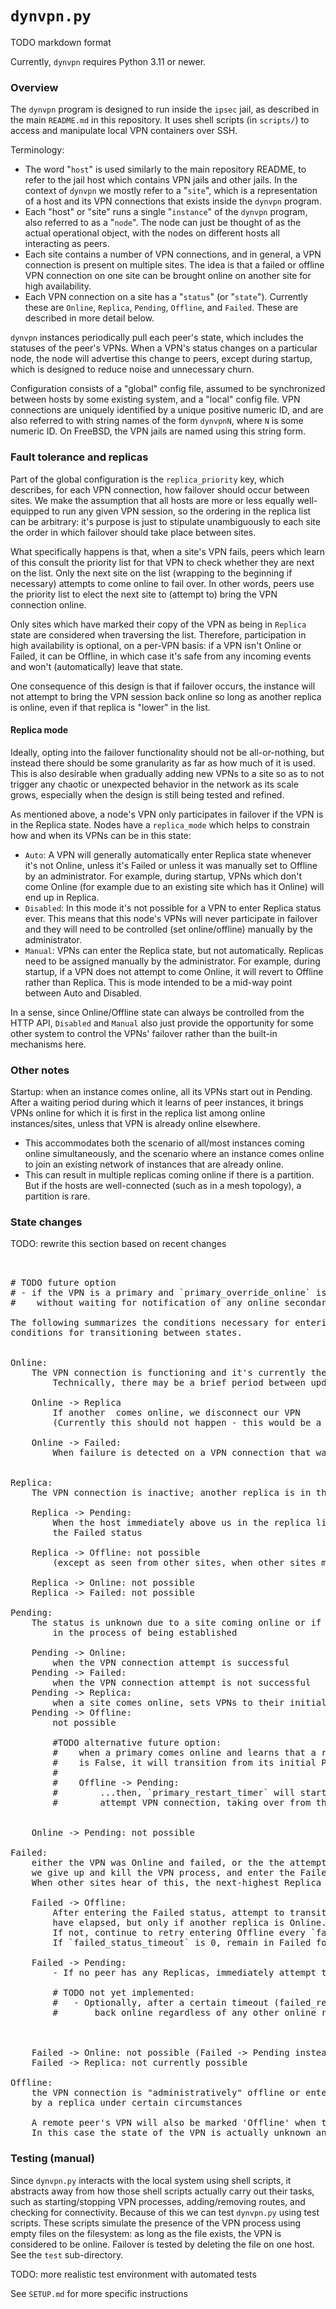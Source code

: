 # `dynvpn.py `
TODO markdown format

Currently, `dynvpn` requires Python 3.11 or newer.

### Overview

The `dynvpn` program is designed to run inside the `ipsec` jail, as described in the main `README.md` in this
repository. It uses shell scripts (in `scripts/`) to access and manipulate local VPN containers over SSH.

Terminology: 
* The word "`host`" is used similarly to the main repository README, to refer to the jail host which 
contains VPN jails and other jails. In the context of `dynvpn` we mostly refer to a "`site`", which is
a representation of a host and its VPN connections that exists inside the `dynvpn` program.
* Each "host" or "site" runs a single "`instance`" of the `dynvpn` program, also referred to as a "`node`".
The node can just be thought of as the actual operational object, with the nodes on different hosts all 
interacting as peers.
* Each site contains a number of VPN connections, and in general, a VPN connection is present
on multiple sites. The idea is that a failed or offline VPN connection on one site can be 
brought online on another site for high availability.
* Each VPN connection on a site has a "`status`" (or "`state`").
Currently these are `Online`, `Replica`, `Pending`, `Offline`, and `Failed`. These are described
in more detail below.

`dynvpn` instances periodically pull each peer's state, which includes the statuses of the peer's
VPNs. When a VPN's status changes on a particular node, the node will advertise this change to peers, except
during startup, which is designed to reduce noise and unnecessary churn.

Configuration consists of a "global" config file, assumed to be synchronized between hosts by some existing
system, and a "local" config file.
VPN connections are uniquely identified by a unique positive numeric ID, and are also referred to with
string names of the form `dynvpnN`, where `N` is some numeric ID. On FreeBSD, the VPN jails are named
using this string form.

### Fault tolerance and replicas 

Part of the global configuration is the `replica_priority` key, which describes, for each VPN connection, how failover 
should occur between sites. We make the assumption that all hosts are more or less equally well-equipped to run any given 
VPN session, so the ordering in the replica list can be arbitrary: it's purpose is just to stipulate unambiguously
to each site the order in which failover should take place between sites.

What specifically happens is that, when a site's VPN fails, peers which learn of this consult the priority list for that 
VPN to check whether they are next on the list. Only the next site on the list (wrapping to the beginning if necessary)
attempts to come online to fail over. In other words, peers use the priority list to elect the next site to
(attempt to) bring the VPN connection online. 

Only sites which have marked their copy of the VPN as being in `Replica` state are considered when traversing the
list. Therefore, participation in high availability is optional, on a per-VPN basis: if a VPN isn't Online or Failed,
it can be Offline, in which case it's safe from any incoming events and won't (automatically) leave that state. 

One consequence of this design is that if failover occurs, the instance will not attempt to bring the VPN session 
back online so long as another replica is online, even if that replica is "lower" in the list.

#### Replica mode

Ideally, opting into the failover functionality should not be all-or-nothing, but instead there should be some granularity
as far as how much of it is used. This is also desirable when gradually adding new VPNs to a site so as to not trigger 
any chaotic or unexpected behavior in the network as its scale grows, especially when the design is still being tested and
refined.

As mentioned above, a node's VPN only participates in failover if the VPN is in the Replica state. Nodes have a `replica_mode`
which helps to constrain how and when its VPNs can be in this state:
* `Auto`: A VPN will generally automatically enter Replica state whenever it's not Online, unless it's Failed or 
unless it was manually set to Offline by an administrator. For example, during startup, VPNs which don't come Online
(for example due to an existing site which has it Online) will end up in Replica.
* `Disabled`: In this mode it's not possible for a VPN to enter Replica status ever. This means that this node's 
VPNs will never participate in failover and they will need to be controlled (set online/offline) manually by the 
administrator.
* `Manual`: VPNs can enter the Replica state, but not automatically. Replicas need to be assigned manually by the
administrator. For example, during startup, if a VPN does not attempt to come Online, it will revert to Offline
rather than Replica. This is mode intended to be a mid-way point between Auto and Disabled.

In a sense, since Online/Offline state can always be controlled from the HTTP API, `Disabled` and `Manual` also just
provide the opportunity for some other system to control the VPNs' failover rather than the built-in mechanisms here.

### Other notes

Startup: when an instance comes online, all its VPNs start out in Pending. After a waiting period during which it learns
of peer instances, it brings VPNs online for which it is first in the replica list among online instances/sites,
unless that VPN is already online elsewhere. 
  * This accommodates both the scenario of all/most instances coming online simultaneously, and the scenario where
 an instance comes online to join an existing network of instances that are already online.
  * This can result in multiple replicas coming online if there is a partition. But if the hosts are well-connected
 (such as in a mesh topology), a partition is rare.


### State changes

TODO: rewrite this section based on recent changes

<pre>


# TODO future option
# - if the VPN is a primary and `primary_override_online` is True, immediately attempt to connect the VPN
#    without waiting for notification of any online secondaries (and disregarding any such notification).

The following summarizes the conditions necessary for entering each of the following states, and the 
conditions for transitioning between states.


Online: 
    The VPN connection is functioning and it's currently the unique connected one with its name/ID.
        Technically, there may be a brief period between updates when more than one is Online.

    Online -> Replica
        If another  comes online, we disconnect our VPN
        (Currently this should not happen - this would be a possibility if `primary_override_online` is implemented)

    Online -> Failed:
        When failure is detected on a VPN connection that was Online


Replica: 
    The VPN connection is inactive; another replica is in the Online state

    Replica -> Pending:
        When the host immediately above us in the replica list (ignoring any sites which are offline) enters
        the Failed status
    
    Replica -> Offline: not possible 
        (except as seen from other sites, when other sites mark our entire site offline)

    Replica -> Online: not possible
    Replica -> Failed: not possible

Pending: 
    The status is unknown due to a site coming online or if the VPN connection is currently 
        in the process of being established 

    Pending -> Online: 
        when the VPN connection attempt is successful
    Pending -> Failed: 
        when the VPN connection attempt is not successful
    Pending -> Replica: 
        when a site comes online, sets VPNs to their initial Pending state, and learns of another instance coming online
    Pending -> Offline:
        not possible

        #TODO alternative future option:
        #    when a primary comes online and learns that a replica is already online, and `primary_override_online`
        #    is False, it will transition from its initial Pending state to Offline...
        #    
        #    Offline -> Pending:
        #        ...then, `primary_restart_timer` will start, after which the primary will transition to Pending and
        #        attempt VPN connection, taking over from the replica if successful.
        

    Online -> Pending: not possible

Failed: 
    either the VPN was Online and failed, or the the attempt to establish the VPN connection failed
    we give up and kill the VPN process, and enter the Failed state.
    When other sites hear of this, the next-highest Replica for this VPN (if any) will attempt to come Online

    Failed -> Offline: 
        After entering the Failed status, attempt to transition to Offline after `failed_status_timeout` seconds 
        have elapsed, but only if another replica is Online. 
        If not, continue to retry entering Offline every `failed_status_timeout` seconds.
        If `failed_status_timeout` is 0, remain in Failed forever.

    Failed -> Pending:
        - If no peer has any Replicas, immediately attempt to come Online again

        # TODO not yet implemented:
        #   - Optionally, after a certain timeout (failed_retry_timeout), if we are still Failed, retry bringing the VPN
        #       back online regardless of any other online replicas



    Failed -> Online: not possible (Failed -> Pending instead)
    Failed -> Replica: not currently possible

Offline:
    the VPN connection is "administratively" offline or entered the Failed state and was successfully replaced
    by a replica under certain circumstances

    A remote peer's VPN will also be marked 'Offline' when the peer's site has been marked Offline.
    In this case the state of the VPN is actually unknown and pending reconnection with the peer.
</pre>


### Testing (manual)

Since `dynvpn.py` interacts with the local system using shell scripts, it abstracts away from how those shell scripts
actually carry out their tasks, such as starting/stopping VPN processes, adding/removing routes, and checking
for connectivity. Because of this we can test `dynvpn.py` using test scripts. These scripts simulate the presence
of the VPN process using empty files on the filesystem: as long as the file exists, the VPN is considered to be online.
Failover is tested by deleting the file on one host. See the `test` sub-directory.

TODO: more realistic test environment with automated tests

See `SETUP.md` for more specific instructions

